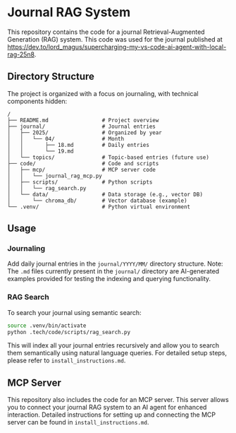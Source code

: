# Journal RAG System

This repository contains the code for a journal Retrieval-Augmented Generation (RAG) system. This code was used for the journal published at https://dev.to/lord_magus/supercharging-my-vs-code-ai-agent-with-local-rag-25n8.

## Directory Structure

The project is organized with a focus on journaling, with technical components hidden:

```
/
├── README.md                 # Project overview
├── journal/                  # Journal entries
│   ├── 2025/                 # Organized by year
│   │   └── 04/               # Month
│   │       ├── 18.md         # Daily entries
│   │       └── 19.md
│   └── topics/               # Topic-based entries (future use)
├── code/                     # Code and scripts
│   ├── mcp/                  # MCP server code
│   │   └── journal_rag_mcp.py
│   ├── scripts/              # Python scripts
│   │   └── rag_search.py
│   └── data/                 # Data storage (e.g., vector DB)
│       └── chroma_db/        # Vector database (example)
└── .venv/                    # Python virtual environment
```

## Usage

### Journaling

Add daily journal entries in the `journal/YYYY/MM/` directory structure.
Note: The `.md` files currently present in the `journal/` directory are AI-generated examples provided for testing the indexing and querying functionality.

### RAG Search

To search your journal using semantic search:

```bash
source .venv/bin/activate
python .tech/code/scripts/rag_search.py
```

This will index all your journal entries recursively and allow you to search them semantically using natural language queries. For detailed setup steps, please refer to `install_instructions.md`.

## MCP Server

This repository also includes the code for an MCP server. This server allows you to connect your journal RAG system to an AI agent for enhanced interaction. Detailed instructions for setting up and connecting the MCP server can be found in `install_instructions.md`.
